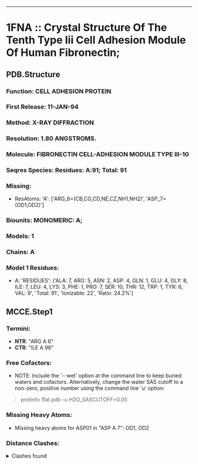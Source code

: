 ---
# 1FNA :: Crystal Structure Of The Tenth Type Iii Cell Adhesion Module Of Human Fibronectin;
## PDB.Structure
### Function: CELL ADHESION PROTEIN
### First Release: 11-JAN-94
### Method: X-RAY DIFFRACTION
### Resolution: 1.80 ANGSTROMS.
### Molecule: FIBRONECTIN CELL-ADHESION MODULE TYPE III-10
### Seqres Species: Residues: A:91; Total: 91
### Missing:
  - ResAtoms:
 'A': ['ARG_6=(CB,CG,CD,NE,CZ,NH1,NH2)', 'ASP_7=(OD1,OD2)']

### Biounits: MONOMERIC: A;
### Models: 1
### Chains: A
### Model 1 Residues:
  - A:
 'RESIDUES': ('ALA: 7, ARG: 5, ASN: 2, ASP: 4, GLN: 1, GLU: 4, GLY: 8, ILE: 7, LEU: 4, LYS: 3, PHE: 1, PRO: 7, SER: 10, THR: 12, TRP: 1, TYR: 6, VAL: 9', 'Total: 91', 'Ionizable: 22',
              'Ratio: 24.2%')

## MCCE.Step1
### Termini:
 - <strong>NTR</strong>: "ARG A   6"
 - <strong>CTR</strong>: "ILE A  96"

### Free Cofactors:
  - NOTE: Include the '--wet' option at the command line to keep buried waters and cofactors. Alternatively, change the water SAS cutoff to a non-zero, positive number using the command line 'u' option:
  > protinfo 1fat.pdb -u H2O_SASCUTOFF=0.05

### Missing Heavy Atoms:
  -    Missing heavy atoms for ASP01 in "ASP A   7":   OD1,  OD2

### Distance Clashes:
<details><summary>Clashes found</summary>

- No clash found.

</details>

